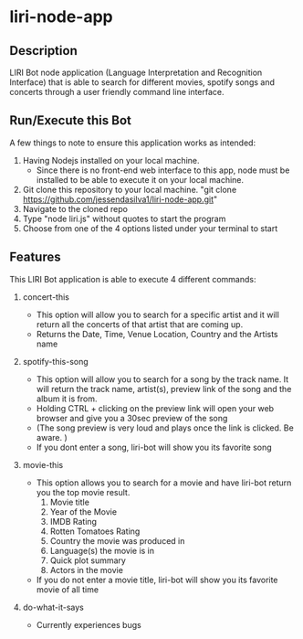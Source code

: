 # liri-node-app

## Description
LIRI Bot node application (Language Interpretation and Recognition Interface) that is able to search for different movies, spotify songs and 
concerts through a user friendly command line interface. 

## Run/Execute this Bot
A few things to note to ensure this application works as intended: 
1. Having Nodejs installed on your local machine.
    - Since there is no front-end web interface to this app, node must be installed to be able to execute it on your local machine. 
2. Git clone this repository to your local machine. "git clone https://github.com/jessendasilva1/liri-node-app.git"
3. Navigate to the cloned repo
4. Type "node liri.js" without quotes to start the program
5. Choose from one of the 4 options listed under your terminal to start

## Features
This LIRI Bot application is able to execute 4 different commands: 

1. concert-this
    - This option will allow you to search for a specific artist and it will return all the concerts of that artist that are coming up. 
    - Returns the Date, Time, Venue Location, Country and the Artists name

2. spotify-this-song
    - This option will allow you to search for a song by the track name. It will return the track name, artist(s), preview link of the song and the album it is from.
    - Holding CTRL + clicking on the preview link will open your web browser and give you a 30sec preview of the song
    - (The song preview is very loud and plays once the link is clicked. Be aware. )
    - If you dont enter a song, liri-bot will show you its favorite song

3. movie-this
    - This option allows you to search for a movie and have liri-bot return you the top movie result. 
        1. Movie title
        2. Year of the Movie
        3. IMDB Rating
        4. Rotten Tomatoes Rating
        5. Country the movie was produced in
        6. Language(s) the movie is in
        7. Quick plot summary
        8. Actors in the movie
    - If you do not enter a movie title, liri-bot will show you its favorite movie of all time

4. do-what-it-says
    - Currently experiences bugs
